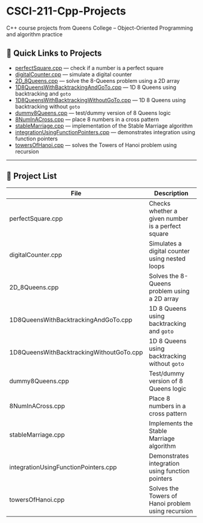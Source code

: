 # CSCI-211-Cpp-Projects

C++ course projects from Queens College – Object-Oriented Programming and algorithm practice

## 🔗 Quick Links to Projects

- [perfectSquare.cpp](./perfectSquare.cpp) — check if a number is a perfect square  
- [digitalCounter.cpp](./digitalCounter.cpp) — simulate a digital counter  
- [2D_8Queens.cpp](./2D_8Queens.cpp) — solve the 8-Queens problem using a 2D array  
- [1D8QueensWithBacktrackingAndGoTo.cpp](./1D8QueensWithBacktrackingAndGoTo.cpp) — 1D 8 Queens using backtracking and `goto`  
- [1D8QueensWithBacktrackingWithoutGoTo.cpp](./1D8QueensWithBacktrackingWithoutGoTo.cpp) — 1D 8 Queens using backtracking without `goto`  
- [dummy8Queens.cpp](./dummy8Queens.cpp) — test/dummy version of 8 Queens logic  
- [8NumInACross.cpp](./8NumInACross.cpp) — place 8 numbers in a cross pattern  
- [stableMarriage.cpp](./stableMarriage.cpp) — implementation of the Stable Marriage algorithm
- [integrationUsingFunctionPointers.cpp](./integrationUsingFunctionPointers.cpp) — demonstrates integration using function pointers  
- [towersOfHanoi.cpp](./towersOfHanoi.cpp) — solves the Towers of Hanoi problem using recursion  


---

## 📁 Project List

| File                                | Description                                          |
|-------------------------------------|------------------------------------------------------|
| perfectSquare.cpp                   | Checks whether a given number is a perfect square    |
| digitalCounter.cpp                  | Simulates a digital counter using nested loops       |
| 2D_8Queens.cpp                      | Solves the 8-Queens problem using a 2D array         |
| 1D8QueensWithBacktrackingAndGoTo.cpp       | 1D 8 Queens using backtracking and `goto`            |
| 1D8QueensWithBacktrackingWithoutGoTo.cpp | 1D 8 Queens using backtracking without `goto`        |
| dummy8Queens.cpp                    | Test/dummy version of 8 Queens logic                 |
| 8NumInACross.cpp                    | Place 8 numbers in a cross pattern                   |
| stableMarriage.cpp                  | Implements the Stable Marriage algorithm             |
| integrationUsingFunctionPointers.cpp | Demonstrates integration using function pointers     |
| towersOfHanoi.cpp                    | Solves the Towers of Hanoi problem using recursion   |
